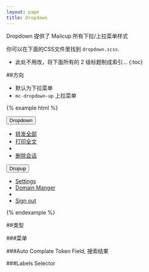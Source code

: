 ```yaml
---
layout: page
title: Dropdown
---
```


Dropdown 提供了 Mailcup 所有下拉/上拉菜单样式

你可以在下面的CSS文件里找到 `dropdown.scss`.

* 此处不用改，将下面所有的 2 级标题制成索引...
{:toc}

##方向

* 默认为下拉菜单
* `mc-dropdown-up` 上拉菜单

{% example html %}
<div class="btn-group">
  <button type="button" class="btn btn-default dropdown-toggle" data-toggle="dropdown" aria-expanded="false">
    Dropdown <span class="caret"></span>
  </button>
  <ul class="dropdown-menu" role="menu">
    <li><a href="#">转发全部</a></li>
    <li><a href="#">打印全文</a></li>
    <li class="divider"></li>
    <li><a href="#">删除会话</a></li>
  </ul>
</div>

<div class="btn-group dropup">
  <button type="button" class="btn btn-link dropdown-toggle" data-toggle="dropdown" aria-expanded="false">
    Dropup
  </button>
  <ul class="dropdown-menu" role="menu">
    <li><a href="#">Settings</a></li>
    <li><a href="#">Domain Manger</a></li>
    <li class="divider"></li>
    <li><a href="#">Sign out</a></li>
  </ul>
</div>

{% endexample %}

##类型

###菜单

###Auto Complate
Token Field, 搜索结果

###Labels Selector



